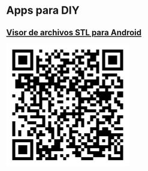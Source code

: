 # Apps para DIY

## [Visor de archivos STL para Android](https://play.google.com/store/apps/details?id=com.performance.meshview "Escanea con tu móvil")
![FastSTLViewer para Android](FastSTLViewer.jpg)